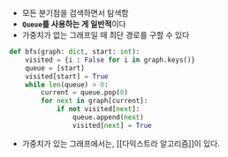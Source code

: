- 모든 분기점을 검색하면서 탐색함
- **`Queue`를 사용하는 게 일반적**이다
- 가중치가 없는 그래프일 때 최단 경로를 구할 수 있다
```python
def bfs(graph: dict, start: int):
	visited = {i : False for i in graph.keys()}
	queue = [start]
	visited[start] = True
	while len(queue) > 0:
		current = queue.pop(0)
		for next in graph[current]:
			if not visited[next]:
				queue.append(next)
				visited[next] = True
```


- 가중치가 있는 그래프에서는, [[다익스트라 알고리즘]]이 있다.